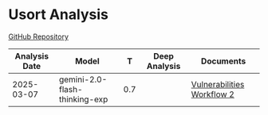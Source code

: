 # Usort Analysis

[GitHub Repository](https://github.com/facebook/usort)

| Analysis Date | Model | T | Deep Analysis | Documents |
|---------------|-------|---|:-------------:|-----------|
| 2025-03-07 | gemini-2.0-flash-thinking-exp | 0.7 |  | [Vulnerabilities Workflow 2](2025-03-07-gemini-2.0-flash-thinking-exp/vulnerabilities-workflow-2.md) |